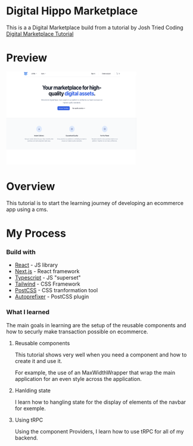 # Digital Hippo Marketplace
This is a a Digital Marketplace build from a tutorial by Josh Tried Coding [Digital Marketplace Tutorial](https://www.youtube.com/watch?v=06g6YJ6JCJU)

# Preview
[<img src="https://github.com/Huguesmmm/digitalhippo/blob/main/public/digitalhippo_deployment.png" width="350" height=250>](https://digitalhippo-production-f969.up.railway.app/)

# Overview
This tutorial is to start the learning journey of developing an ecommerce app using a cms.

# My Process
### Build with 
- [React](https://reactjs.org/) - JS library
- [Next.js](https://nextjs.org/) - React framework
- [Typescript](https://www.typescriptlang.org/) - JS "superset"
- [Tailwind](https://tailwindcss.com/) - CSS Framework
- [PostCSS](https://postcss.org/) - CSS tranformation tool
- [Autoprefixer](https://www.npmjs.com/package/autoprefixer) - PostCSS plugin

### What I learned
The main goals in learning are the setup of the reusable components and how to securly make transaction possible on ecommerce.

1. Reusable components

    This tutorial shows very well when you need a component and how to create it and use it. 

    For example, the use of an MaxWidthWrapper that wrap the main application for an even style across the application.

2. Hanlding state
   
   I learn how to hangling state for the display of elements of the navbar for exemple.

3. Using tRPC

    Using the component Providers, I learn how to use tRPC for all of my backend.

